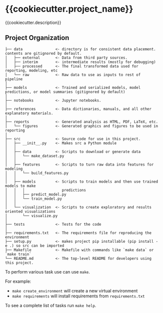 {{cookiecutter.project_name}}
==============================

{{cookiecutter.description}}

Project Organization
------------

    ├── data               <- directory is for consistent data placement. contents are gitignored by default.
    │   ├── external       <- Data from third party sources.
    │   ├── interim        <- intermediate results (mostly for debugging)
    │   ├── processed      <- The final transformed data used for reporting, modeling, etc
    │   └── raw            <- Raw data to use as inputs to rest of pipeline
    │
    ├── models             <- Trained and serialized models, model predictions, or model summaries (gitignored by default)
    │
    ├── notebooks          <- Jupyter notebooks. 
    │
    ├── references         <- Data dictionaries, manuals, and all other explanatory materials.
    │
    ├── reports            <- Generated analysis as HTML, PDF, LaTeX, etc.
    │   └── figures        <- Generated graphics and figures to be used in reporting
    │
    ├── src                <- Source code for use in this project.
    │   ├── __init__.py    <- Makes src a Python module
    │   │
    │   ├── data           <- Scripts to download or generate data
    │   │   └── make_dataset.py
    │   │
    │   ├── features       <- Scripts to turn raw data into features for modeling
    │   │   └── build_features.py
    │   │
    │   ├── models         <- Scripts to train models and then use trained models to make
    │   │   │                 predictions
    │   │   ├── predict_model.py
    │   │   └── train_model.py
    │   │
    │   └── visualization  <- Scripts to create exploratory and results oriented visualizations
    │       └── visualize.py
    │    
    ├── tests              <- Tests for the code
    │
    ├── requirements.txt   <- The requirements file for reproducing the environment
    ├── setup.py           <- makes project pip installable (pip install -e .) so src can be imported
    ├── Makefile           <- Makefile with commands like `make data` or `make train`
    └── README.md          <- The top-level README for developers using this project.




To perform various task use can use `make`.

For example:
* `make create_environment` will create a new virtual environment 
* `make requirements` will install requirements from `requirements.txt`

To see a complete list of tasks run `make help`.
